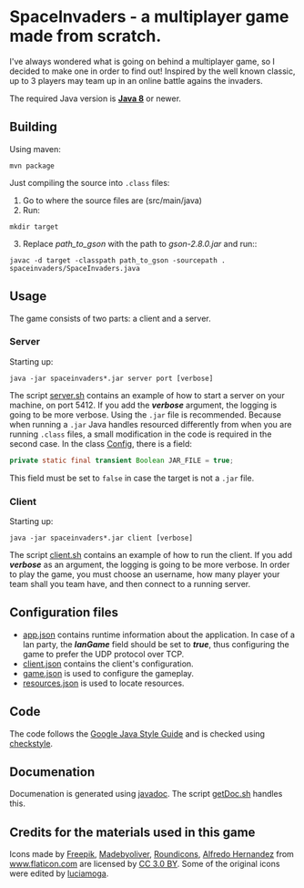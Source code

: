 # SpaceInvaders - a multiplayer game made from scratch.
I've always wondered what is going on behind a multiplayer game, so I decided to make one in order to find out!
Inspired by the well known classic, up to 3 players may team up in an online battle agains the invaders.

The required Java version is [**Java 8**](http://www.oracle.com/technetwork/java/javase/overview/java8-2100321.html) or newer.

## Building

Using maven:
```
mvn package
```

Just compiling the source into `.class` files:
1. Go to where the source files are (src/main/java)
2. Run:
  ```Shell
  mkdir target
  ```
3. Replace <i>path_to_gson</i> with the path to <i>gson-2.8.0.jar</i> and run::
  ```Shell
  javac -d target -classpath path_to_gson -sourcepath . spaceinvaders/SpaceInvaders.java
  ```

## Usage

The game consists of two parts: a client and a server.

### Server

Starting up:
```
java -jar spaceinvaders*.jar server port [verbose]
```
The script [server.sh](https://github.com/apetenchea/SpaceInvaders/blob/master/server.sh) contains an example of how to start a server on your machine, on port 5412. If you add the ***verbose*** argument, the logging is going to be more verbose.
Using the `.jar` file is recommended. Because when running a `.jar` Java handles resourced differently from when you are running `.class` files, a small modification in the code is required in the second case.
In the class [Config](https://github.com/apetenchea/SpaceInvaders/blob/master/src/main/java/spaceinvaders/Config.java), there is a field:
```Java
private static final transient Boolean JAR_FILE = true;
```
This field must be set to `false` in case the target is not a `.jar` file.

### Client

Starting up:
```
java -jar spaceinvaders*.jar client [verbose]
```

The script [client.sh](https://github.com/apetenchea/SpaceInvaders/blob/master/client.sh) contains an example of how to run the client. If you add ***verbose*** as an argument, the logging is going to be more verbose. In order to play the game, you must choose an username, how many player your team shall you team have, and then connect to a running server.

## Configuration files

- [app.json](https://github.com/apetenchea/SpaceInvaders/blob/master/src/main/resources/config/app.json) contains runtime information about the application. In case of a lan party, the ***lanGame*** field should be set to ***true***, thus configuring the game to prefer the UDP protocol over TCP.
- [client.json](https://github.com/apetenchea/SpaceInvaders/blob/master/src/main/resources/config/client.json) contains the client's configuration.
- [game.json](https://github.com/apetenchea/SpaceInvaders/blob/master/src/main/resources/config/game.json) is used to configure the gameplay.
- [resources.json](https://github.com/apetenchea/SpaceInvaders/blob/master/src/main/resources/config/resources.json) is used to locate resources.

## Code

The code follows the [Google Java Style Guide](https://google.github.io/styleguide/javaguide.html) and is checked using [checkstyle](http://checkstyle.sourceforge.net/).

## Documenation

Documenation is generated using [javadoc](http://docs.oracle.com/javase/8/docs/technotes/tools/windows/javadoc.html).
The script [getDoc.sh](https://github.com/apetenchea/SpaceInvaders/blob/master/getDoc.sh) handles this.

## Credits for the materials used in this game

Icons made by <a href="http://www.freepik.com" title="Freepik">Freepik</a>, <a href="http://www.flaticon.com/authors/madebyoliver" title="Madebyoliver">Madebyoliver</a>, <a href="http://www.flaticon.com/authors/roundicons" title="Roundicons">Roundicons</a>, <a href="http://www.flaticon.com/authors/alfredo-hernandez" title="Alfredo Hernandez">Alfredo Hernandez</a> from <a href="http://www.flaticon.com" title="Flaticon">www.flaticon.com</a> are licensed by <a href="http://creativecommons.org/licenses/by/3.0/" title="Creative Commons BY 3.0" target="_blank">CC 3.0 BY</a>.
Some of the original icons were edited by [luciamoga](https://github.com/luciamoga).

